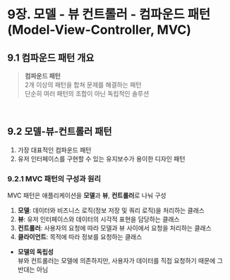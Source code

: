 # 9장. 모델 - 뷰 컨트롤러 - 컴파운드 패턴(Model-View-Controller, MVC)
## 9.1 컴파운드 패턴 개요
> **컴파운드 패턴** \
> 2개 이상의 패턴을 합쳐 문제를 해결하는 패턴 \
> 단순히 여러 패턴의 조합이 아닌 독립적인 솔루션


<br>

## 9.2 모델-뷰-컨트롤러 패턴
1. 가장 대표적인 컴파운드 패턴
2. 유저 인터페이스를 구현할 수 있는 유지보수가 용이한 디자인 패턴


### 9.2.1 MVC 패턴의 구성과 원리
MVC 패턴은 애플리케이션을 **모델**과 **뷰**, **컨트롤러**로 나눠 구성

1. **모델**: 데이터와 비즈니스 로직(정보 저장 및 쿼리 로직)을 처리하는 클래스
2. **뷰**: 유저 인터페이스와 데이터의 시각적 표현을 담당하는 클래스
3. **컨트롤러**: 사용자의 요청에 따라 모델과 뷰 사이에서 요청을 처리하는 클래스
4. **클라이언트**: 목적에 따라 정보를 요청하는 클래스



- **모델의 독립성** \
뷰와 컨트롤러는 모델에 의존하지만, 사용자가 데이터를 직접 요청하기 때문에 그 반대는 아님
